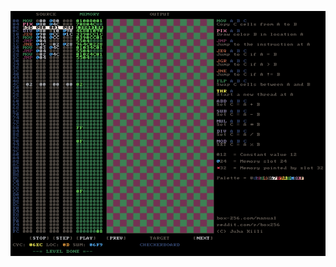 ![Simple single-threaded solution](https://github.com/rossdrew/programmingGames/blob/master/box-256/3.%20Checkerboard/simple/3.png "Simple single-threaded solution")
